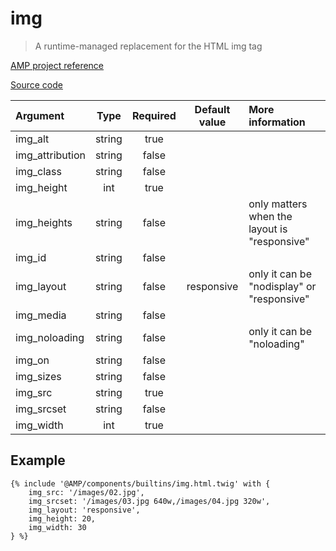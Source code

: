 # img
> A runtime-managed replacement for the HTML img tag

[AMP project reference][1]

[Source code][2]

| Argument            | Type       | Required | Default value | More information                              | 
|:--------------------|:----------:|:--------:|:-------------:|:----------------------------------------------|
| img_alt             | string     | true     |               |                                               |
| img_attribution     | string     | false    |               |                                               |
| img_class           | string     | false    |               |                                               |
| img_height          | int        | true     |               |                                               |
| img_heights         | string     | false    |               | only matters when the layout is "responsive"  |
| img_id              | string     | false    |               |                                               |
| img_layout          | string     | false    | responsive    | only it can be "nodisplay" or "responsive"    |
| img_media           | string     | false    |               |                                               |
| img_noloading       | string     | false    |               | only it can be "noloading"                    |
| img_on              | string     | false    |               |                                               |
| img_sizes           | string     | false    |               |                                               |
| img_src             | string     | true     |               |                                               |
| img_srcset          | string     | false    |               |                                               |
| img_width           | int        | true     |               |                                               |

## Example

```twig
{% include '@AMP/components/builtins/img.html.twig' with {
    img_src: '/images/02.jpg',
    img_srcset: '/images/03.jpg 640w,/images/04.jpg 320w',
    img_layout: 'responsive',
    img_height: 20,
    img_width: 30
} %}
```
[1]: https://github.com/ampproject/amphtml/blob/master/builtins/amp-img.md
[2]: https://github.com/benatespina/AMPTwigTheme/blob/master/templates/components/builtins/img.html.twig
